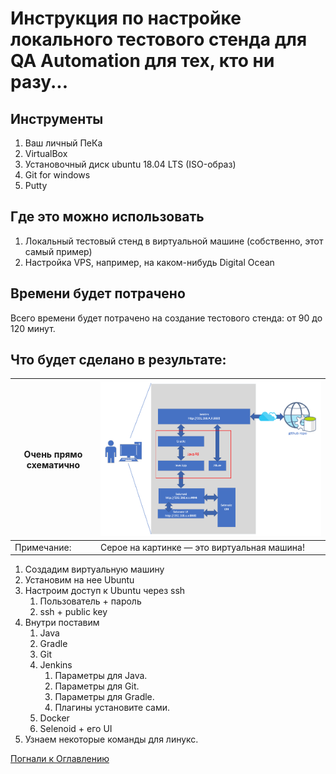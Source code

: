 # Инструкция по настройке локального тестового стенда для QA Automation для тех, кто ни разу...
## Инструменты
1. Ваш личный ПеКа
2. VirtualBox
3. Установочный диск ubuntu 18.04 LTS (ISO-образ)
4. Git for windows
5. Putty
## Где это можно использовать
1. Локальный тестовый стенд в виртуальной машине (собственно, этот самый пример)
2. Настройка VPS, например, на каком-нибудь Digital Ocean
## Времени будет потрачено
Всего времени будет потрачено на создание тестового стенда: от 90 до 120 минут.
## Что будет сделано в результате:

Очень прямо схематично | ![Какая-то схема](./src/img/004whatarewefoing.png)
-----------------------|-----------------------
Примечание:| Серое на картинке — это виртуальная машина!
1. Создадим виртуальную машину 
2. Установим на нее Ubuntu
3. Настроим доступ к Ubuntu через ssh
   1. Пользователь + пароль
   2. ssh + public key
4. Внутри поставим
   1. Java
   2. Gradle
   3. Git
   4. Jenkins
      1. Параметры для Java.
      2. Параметры для Git.
      3. Параметры для Gradle.
      4. Плагины установите сами.
   5. Docker
   6. Selenoid + его UI
5. Узнаем некоторые команды для линукс.

[Погнали к Оглавлению](./src/000%20toc.md)
